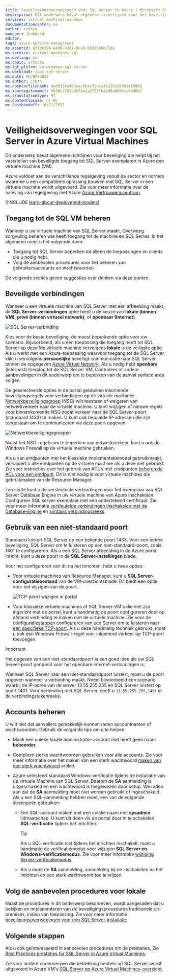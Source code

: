 ```yaml
---
title: Beveiligingsoverwegingen voor SQL Server in Azure | Microsoft Docs
description: Dit onderwerp bevat algemene richtlijnen voor het beveiligen van SQL Server wordt uitgevoerd in een virtuele Machine van Azure.
services: virtual-machines-windows
documentationcenter: na
author: rothja
manager: jhubbard
editor: 
tags: azure-service-management
ms.assetid: d710c296-e490-43e7-8ca9-8932586b71da
ms.service: virtual-machines-sql
ms.devlang: na
ms.topic: article
ms.tgt_pltfrm: vm-windows-sql-server
ms.workload: iaas-sql-server
ms.date: 06/02/2017
ms.author: jroth
ms.openlocfilehash: 4ad9156e481eac0bae32bca35a2b126363e5d8b6
ms.sourcegitcommit: 6699c77dcbd5f8a1a2f21fba3d0a0005ac9ed6b7
ms.translationtype: MT
ms.contentlocale: nl-NL
ms.lasthandoff: 10/11/2017
---
```

# <a name="security-considerations-for-sql-server-in-azure-virtual-machines"></a>Veiligheidsoverwegingen voor SQL Server in Azure Virtual Machines

Dit onderwerp bevat algemene richtlijnen voor beveiliging die helpt bij het vaststellen van beveiligde toegang tot SQL Server-exemplaren in Azure een virtuele machine (VM).

Azure voldoet aan de verschillende regelgeving vanuit de sector en normen waarmee u een compatibele oplossing bouwen met SQL Server in een virtuele machine wordt uitgevoerd. Zie voor meer informatie over de naleving van regelgeving met Azure [Azure Vertrouwenscentrum](https://azure.microsoft.com/support/trust-center/).

[!INCLUDE [learn-about-deployment-models](../../../../includes/learn-about-deployment-models-both-include.md)]

## <a name="control-access-to-the-sql-vm"></a>Toegang tot de SQL VM beheren

Wanneer u uw virtuele machine van SQL Server maakt, Overweeg zorgvuldig beheren wie heeft toegang tot de machine en SQL Server. In het algemeen moet u het volgende doen:

- Toegang tot SQL Server beperken tot alleen de toepassingen en clients die u nodig hebt.
- Volg de aanbevolen procedures voor het beheren van gebruikersaccounts en wachtwoorden.

De volgende secties geven suggesties over denken via deze punten.

## <a name="secure-connections"></a>Beveiligde verbindingen

Wanneer u een virtuele machine van SQL Server met een afbeelding maakt, de **SQL Server-verbindingen** optie biedt u de keuze van **lokale (binnen VM)**, **privé (binnen virtueel netwerk)**, of **openbaar (Internet)**.

![SQL Server-verbinding](./media/virtual-machines-windows-sql-security/sql-vm-connectivity-option.png)

Kies voor de beste beveiliging, de meest beperkende optie voor uw scenario. Bijvoorbeeld, als u een toepassing die toegang heeft tot SQL Server op dezelfde virtuele machine vervolgens **lokale** is de veiligste optie. Als u werkt met een Azure-toepassing waarvoor toegang tot de SQL Server, klikt u vervolgens **persoonlijke** beveiligt communicatie naar SQL Server binnen de opgegeven [Azure Virtual Network](../../../virtual-network/virtual-networks-overview.md). Als u nodig hebt **openbare** (internest) toegang tot de SQL Server VM, Controleer of andere aanbevelingen in dit onderwerp om te beperken van de aanval surface area volgen.

De geselecteerde opties in de portal gebruiken inkomende beveiligingsregels voor verbindingen op de virtuele machines [Netwerkbeveiligingsgroep](../../../virtual-network/virtual-networks-nsg.md) (NSG) wilt toestaan of weigeren van netwerkverkeer naar de virtuele machine. U kunt wijzigen of nieuwe regels voor binnenkomende NSG zodat verkeer naar de SQL Server-poort (standaard 1433) te maken. U kunt ook bepaalde IP-adressen die zijn toegestaan om te communiceren via deze poort opgeven.

![Netwerkbeveiligingsgroepen](./media/virtual-machines-windows-sql-security/sql-vm-network-security-group-rules.png)

Naast het NSG-regels om te beperken van netwerkverkeer, kunt u ook de Windows Firewall op de virtuele machine gebruiken.

Als u van eindpunten met het klassieke implementatiemodel gebruikmaakt, verwijdert u alle eindpunten op de virtuele machine als u deze niet gebruikt. Zie voor instructies over het gebruik van ACL's met eindpunten [beheren de ACL voor een eindpunt](../classic/setup-endpoints.md#manage-the-acl-on-an-endpoint). Dit is niet nodig is voor virtuele machines die gebruikmaken van de Resource Manager.

Ten slotte kunt u de versleutelde verbindingen voor het exemplaar van SQL Server Database Engine in uw virtuele machine van Azure inschakelen. Configureer SQL server-exemplaar met een ondertekend certificaat. Zie voor meer informatie [versleutelde verbindingen inschakelen met de Database-Engine](https://docs.microsoft.com/sql/database-engine/configure-windows/enable-encrypted-connections-to-the-database-engine) en [syntaxis verbindingsreeks](https://msdn.microsoft.com/library/ms254500.aspx).

## <a name="use-a-non-default-port"></a>Gebruik van een niet-standaard poort

Standaard luistert SQL Server op een bekende poort 1433. Voor een betere beveiliging, SQL Server om te luisteren op een niet-standaard-poort, zoals 1401 te configureren. Als u een SQL Server afbeelding in de Azure portal inricht, kunt u deze poort in de **SQL Server-instellingen** blade.

Voor het configureren van dit na het inrichten, hebt u twee opties:

- Voor virtuele machines van Resource Manager, kunt u **SQL Server-configuratiebestand** van de VM-overzichtsblade. Dit biedt een optie voor het wijzigen van de poort.

  ![TCP-poort wijzigen in portal](./media/virtual-machines-windows-sql-security/sql-vm-change-tcp-port.png)

- Voor klassieke virtuele machines of SQL Server-VM's die niet zijn ingericht met de portal, kunt u handmatig de poort configureren door op afstand verbinding te maken met de virtuele machine. Zie voor de configuratiestappen [configureren van een Server om te luisteren naar een specifieke TCP-poort](https://docs.microsoft.com/sql/database-engine/configure-windows/configure-a-server-to-listen-on-a-specific-tcp-port). Als u deze handmatig techniek gebruikt, moet u ook een Windows Firewall-regel voor inkomend verkeer op TCP-poort toevoegen.

> [!IMPORTANT]
> Het opgeven van een niet-standaardpoort is een goed idee als uw SQL Server-poort geopend voor het openbare internet-verbindingen is.

Wanneer SQL Server naar een niet-standaardpoort luistert, moet u de poort opgeven wanneer u verbinding maakt. Neem bijvoorbeeld een scenario waarbij de IP-adres van de server 13.55.255.255 en SQL Server luistert op poort 1401. Voor verbinding met SQL Server, geeft u `13.55.255.255,1401` in de verbindingstekenreeks.

## <a name="manage-accounts"></a>Accounts beheren

U wilt niet dat aanvallers gemakkelijk kunnen raden accountnamen of wachtwoorden. Gebruik de volgende tips om u te helpen:

- Maak een unieke lokale administrator-account met heeft geen naam **beheerder**.

- Complexe sterke wachtwoorden gebruiken voor alle accounts. Zie voor meer informatie over het maken van een sterk wachtwoord [maken van een sterk wachtwoord](https://support.microsoft.com/instantanswers/9bd5223b-efbe-aa95-b15a-2fb37bef637d/create-a-strong-password) artikel.

- Azure selecteert standaard Windows-verificatie tijdens de installatie van de virtuele Machine van SQL Server. Daarom de **SA** aanmelding is uitgeschakeld en een wachtwoord is toegewezen door setup. We raden aan dat de **SA** aanmelding moet niet worden gebruikt of ingeschakeld. Als u een SQL-aanmelding hebben moet, een van de volgende strategieën gebruiken:

  - Een SQL-account maken met een unieke naam met **sysadmin** lidmaatschap. U kunt dit doen via de portal door in te schakelen **SQL-verificatie** tijdens het inrichten.

    > [!TIP] 
    > Als u SQL-verificatie niet tijdens het inrichten inschakelt, moet u handmatig de verificatiemodus voor wijzigen **SQL Server en Windows-verificatiemodus**. Zie voor meer informatie [wijziging Server-verificatiemodus](https://docs.microsoft.com/sql/database-engine/configure-windows/change-server-authentication-mode).

  - Als u moet de **SA** aanmelding, aanmelding bij de inschakelen na het inrichten en een sterk wachtwoord toe te wijzen.

## <a name="follow-on-premises-best-practices"></a>Volg de aanbevolen procedures voor lokale

Naast de procedures in dit onderwerp beschreven, wordt aangeraden dat u bekijken en implementeren van de beveiligingsprocedures traditionele on-premises, indien van toepassing. Zie voor meer informatie [beveiligingsoverwegingen voor een SQL Server-installatie](https://docs.microsoft.com/sql/sql-server/install/security-considerations-for-a-sql-server-installation)

## <a name="next-steps"></a>Volgende stappen

Als u ook geïnteresseerd in aanbevolen procedures om de prestaties, Zie [Best Practices prestaties for SQL Server in Azure Virtual Machines](virtual-machines-windows-sql-performance.md).

Zie voor andere onderwerpen die betrekking hebben op SQL Server wordt uitgevoerd in Azure VM's [SQL Server op Azure Virtual Machines-overzicht](virtual-machines-windows-sql-server-iaas-overview.md).


